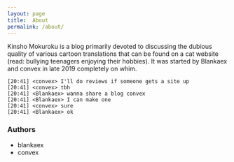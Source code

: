 ```yaml
---
layout: page
title:  About
permalink: /about/
---
```


Kinsho Mokuroku is a blog primarily devoted to discussing the dubious quality of various cartoon translations that can be found on a cat website (read: bullying teenagers enjoying their hobbies). It was started by Blankaex and convex in late 2019 completely on whim.

```
[20:41] <convex> I'll do reviews if someone gets a site up
[20:41] <convex> tbh
[20:41] <Blankaex> wanna share a blog convex
[20:41] <Blankaex> I can make one
[20:41] <convex> sure
[20:41] <Blankaex> ok
```

### Authors

* blankaex
* convex
